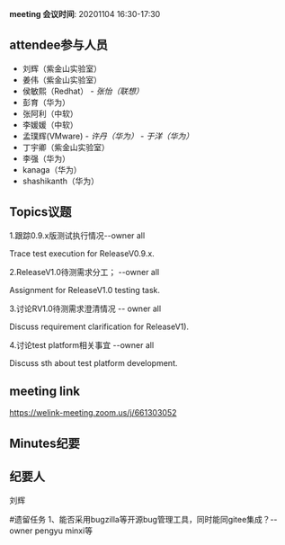 **meeting 会议时间**: 20201104 16:30-17:30

## attendee参与人员
- 刘辉（紫金山实验室）
- 姜伟（紫金山实验室）
- 侯敏熙（Redhat）
 _- 张怡（联想）_ 
- 彭育（华为）
- 张阿利（中软）
- 李媛媛（中软）
- 孟璞辉(VMware) 
 _- 许丹（华为）_ 
 _- 于洋（华为）_ 
- 丁宇卿（紫金山实验室）
- 李强（华为）
- kanaga（华为）
- shashikanth（华为）

## Topics议题
1.跟踪0.9.x版测试执行情况--owner all

Trace test execution for ReleaseV0.9.x.

2.ReleaseV1.0待测需求分工； --owner all

Assignment for ReleaseV1.0 testing task.

3.讨论RV1.0待测需求澄清情况 -- owner all

Discuss requirement clarification for ReleaseV1).

4.讨论test platform相关事宜 --owner all

Discuss sth about test platform development.



## meeting link
https://welink-meeting.zoom.us/j/661303052

## Minutes纪要
## 纪要人
刘辉

#遗留任务
1、能否采用bugzilla等开源bug管理工具，同时能同gitee集成？--owner pengyu minxi等


